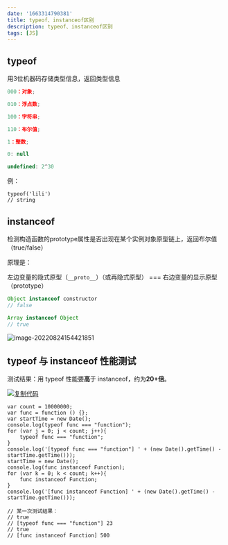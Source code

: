 ```yaml
---
date: '1663314790381'
title: typeof、instanceof区别
description: typeof、instanceof区别
tags: [JS]
---
```

## typeof

用3位机器码存储类型信息，返回类型信息

```javascript
000：对象;

010：浮点数;

100：字符串;

110：布尔值;

1：整数;

0: null

undefined: 2^30
```

例：

```
typeof('lili')
// string
```

## instanceof

检测构造函数的prototype属性是否出现在某个实例对象原型链上，返回布尔值（true/false）

原理是：

左边变量的隐式原型（`__proto__`）（或再隐式原型） === 右边变量的显示原型（prototype）

```javascript
Object instanceof constructor
// false

Array instanceof Object
// true
```

![image-20220824154421851](https://gitee.com/yt46767/doc/raw/master/image-20220824154421851.png)



## typeof 与 instanceof 性能测试

测试结果：用 typeof 性能要**高**于 instanceof，约为**20+倍**。

[![复制代码](https://common.cnblogs.com/images/copycode.gif)](javascript:void(0);)

```
var count = 10000000;
var func = function () {};
var startTime = new Date();
console.log(typeof func === "function");
for (var j = 0; j < count; j++){
    typeof func === "function";
}
console.log('[typeof func === "function"] ' + (new Date().getTime() - startTime.getTime()));
startTime = new Date();
console.log(func instanceof Function);
for (var k = 0; k < count; k++){
    func instanceof Function;
}
console.log('[func instanceof Function] ' + (new Date().getTime() - startTime.getTime()));

// 某一次测试结果：
// true
// [typeof func === "function"] 23
// true
// [func instanceof Function] 500
```

